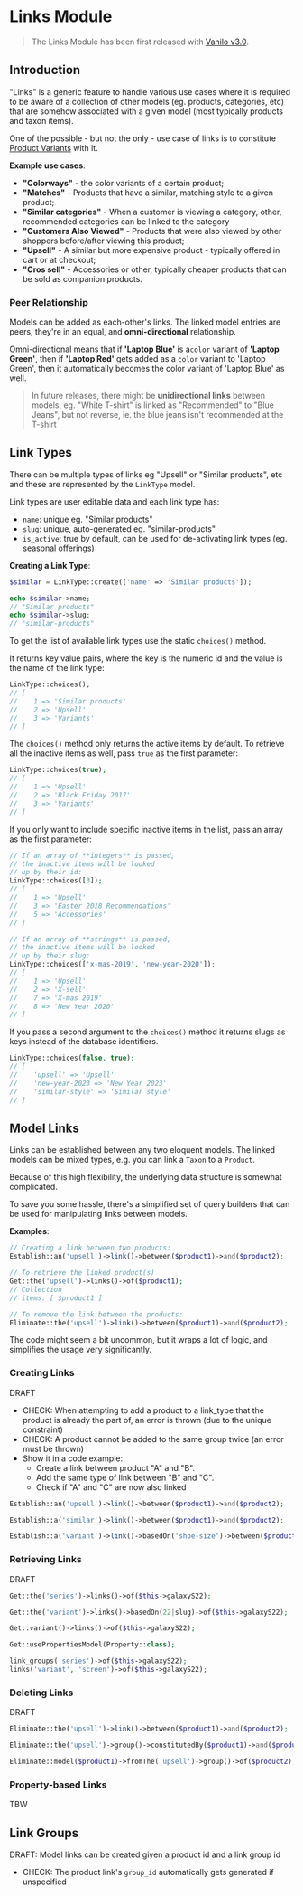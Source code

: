 # Links Module

> The Links Module has been first released with [Vanilo v3.0](releases.md).

## Introduction

"Links" is a generic feature to handle various use cases where it is required
to be aware of a collection of other models (eg. products, categories, etc) that are
somehow associated with a given model (most typically products and taxon items).

One of the possible - but not the only - use case of links is to
constitute [Product Variants](product-variants.md) with it.

**Example use cases**:

- **"Colorways"** - the color variants of a certain product;
- **"Matches"** - Products that have a similar, matching style to a given product;
- **"Similar categories"** - When a customer is viewing a category, other, recommended categories can be linked to the category
- **"Customers Also Viewed"** - Products that were also viewed by other shoppers before/after viewing this product;
- **"Upsell"** - A similar but more expensive product - typically offered in cart or at checkout;
- **"Cros sell"** - Accessories or other, typically cheaper products that can be sold as companion products.

### Peer Relationship

Models can be added as each-other's links. The linked model entries are peers,
they're in an equal, and **omni-directional** relationship.

Omni-directional means that if **'Laptop Blue'** is a`color` variant
of **'Laptop Green'**, then if **'Laptop Red'** gets added as a `color` variant to 'Laptop Green',
then it automatically becomes the color variant of 'Laptop Blue' as well.

> In future releases, there might be **unidirectional links** between models,
> eg. "White T-shirt" is linked as "Recommended" to "Blue Jeans", but
> not reverse, ie. the blue jeans isn't recommended at the T-shirt

## Link Types

There can be multiple types of links eg "Upsell" or "Similar products", etc
and these are represented by the `LinkType` model.

Link types are user editable data and each link type has:
 
- `name`: unique eg. "Similar products"
- `slug`: unique, auto-generated eg. "similar-products" 
- `is_active`: true by default, can be used for de-activating link types (eg. seasonal offerings)

**Creating a Link Type**:

```php
$similar = LinkType::create(['name' => 'Similar products']);

echo $similar->name;
// "Similar products"
echo $similar->slug;
// "similar-products"
```

To get the list of available link types use the static `choices()` method.

It returns key value pairs, where the key is the numeric id and the value is the name of the link type:

```php
LinkType::choices();
// [
//    1 => 'Similar products'
//    2 => 'Upsell'
//    3 => 'Variants'
// ]
```

The `choices()` method only returns the active items by default. To retrieve
all the inactive items as well, pass `true` as the first parameter:

```php
LinkType::choices(true);
// [
//    1 => 'Upsell'
//    2 => 'Black Friday 2017'
//    3 => 'Variants'
// ]
```

If you only want to include specific inactive items in the list, pass an array
as the first parameter:

```php
// If an array of **integers** is passed,
// the inactive items will be looked
// up by their id:
LinkType::choices([3]);
// [
//    1 => 'Upsell'
//    3 => 'Easter 2018 Recommendations'
//    5 => 'Accessories'
// ]

// If an array of **strings** is passed,
// the inactive items will be looked
// up by their slug:
LinkType::choices(['x-mas-2019', 'new-year-2020']);
// [
//    1 => 'Upsell'
//    2 => 'X-sell'
//    7 => 'X-mas 2019'
//    8 => 'New Year 2020'
// ]
```

If you pass a second argument to the `choices()` method it returns slugs as keys
instead of the database identifiers.

```php
LinkType::choices(false, true);
// [
//    'upsell' => 'Upsell'
//    'new-year-2023 => 'New Year 2023'
//    'similar-style' => 'Similar style'
// ]
```

## Model Links

Links can be established between any two eloquent models. The linked models
can be mixed types, e.g. you can link a `Taxon` to a `Product`.

Because of this high flexibility, the underlying data structure is somewhat
complicated.

To save you some hassle, there's a simplified set of query builders that can be
used for manipulating links between models.

**Examples**:

```php
// Creating a link between two products:
Establish::an('upsell')->link()->between($product1)->and($product2);

// To retrieve the linked product(s)
Get::the('upsell')->links()->of($product1);
// Collection
// items: [ $product1 ]

// To remove the link between the products:
Eliminate::the('upsell')->link()->between($product1)->and($product2);
```

The code might seem a bit uncommon, but it wraps a lot of logic, and simplifies
the usage very significantly.

### Creating Links

DRAFT

- CHECK: When attempting to add a product to a link_type that the product is already the part of, an error is thrown (due to the unique constraint)
- CHECK: A product cannot be added to the same group twice (an error must be thrown)
- Show it in a code example:
  - Create a link between product "A" and "B".
  - Add the same type of link between "B" and "C".
  - Check if "A" and "C" are now also linked

```php
Establish::an('upsell')->link()->between($product1)->and($product2);

Establish::a('similar')->link()->between($product1)->and($product2);

Establish::a('variant')->link()->basedOn('shoe-size')->between($product1)->and($product2);
```

### Retrieving Links

DRAFT

```php
Get::the('series')->links()->of($this->galaxyS22);

Get::the('variant')->links()->basedOn(22|slug)->of($this->galaxyS22);

Get::variant()->links()->of($this->galaxyS22);
```

```php
Get::usePropertiesModel(Property::class);
```

```php
link_groups('series')->of($this->galaxyS22);
links('variant', 'screen')->of($this->galaxyS22);
```

### Deleting Links

DRAFT

```php
Eliminate::the('upsell')->link()->between($product1)->and($product2);

Eliminate::the('upsell')->group()->constitutedBy($product1)->and($product2);

Eliminate::model($product1)->fromThe('upsell')->group()->of($product2);
```

### Property-based Links

TBW

## Link Groups

DRAFT:
Model links can be created given a product id and a link group id
- CHECK: The product link's `group_id` automatically gets generated if unspecified
